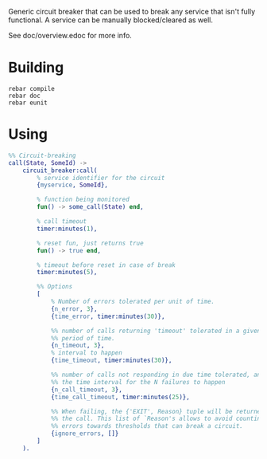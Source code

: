 Generic circuit breaker that can be used to break any service that
isn't fully functional. A service can be manually blocked/cleared as well.

See doc/overview.edoc for more info.

Building
========

    rebar compile
    rebar doc
    rebar eunit

Using
=====

```erlang
%% Circuit-breaking
call(State, SomeId) ->
    circuit_breaker:call(
        % service identifier for the circuit
        {myservice, SomeId},

        % function being monitored
        fun() -> some_call(State) end,

        % call timeout
        timer:minutes(1),

        % reset fun, just returns true
        fun() -> true end,

        % timeout before reset in case of break
        timer:minutes(5),

        %% Options
        [
            % Number of errors tolerated per unit of time.
            {n_error, 3},
            {time_error, timer:minutes(30)},

            %% number of calls returning 'timeout' tolerated in a given
            %% period of time.
            {n_timeout, 3},
            % interval to happen
            {time_timeout, timer:minutes(30)},

            %% number of calls not responding in due time tolerated, and
            %% the time interval for the N failures to happen
            {n_call_timeout, 3},
            {time_call_timeout, timer:minutes(25)},

            %% When failing, the {'EXIT', Reason} tuple will be returned from
            %% the call. This list of `Reason's allows to avoid counting specific
            %% errors towards thresholds that can break a circuit.
            {ignore_errors, []}
        ]
    ).
```
